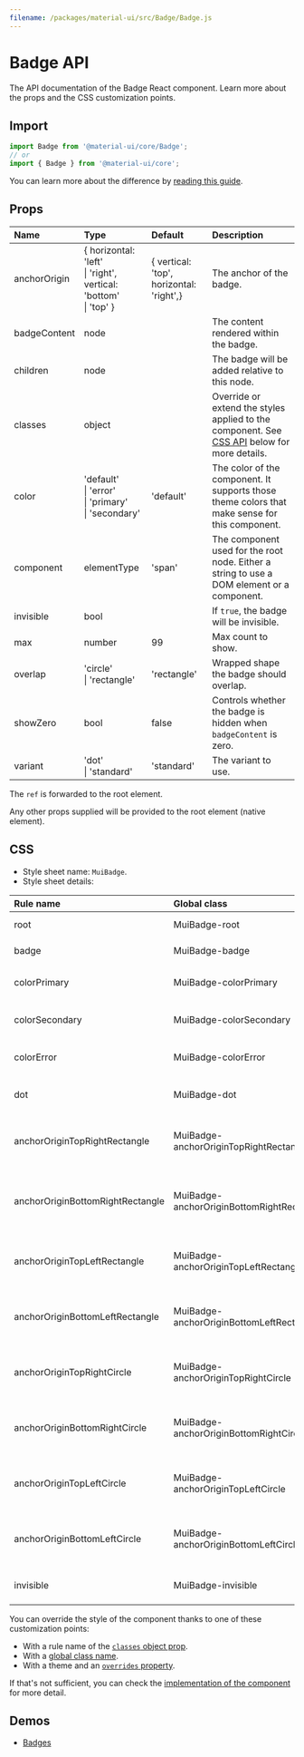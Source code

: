 ```yaml
---
filename: /packages/material-ui/src/Badge/Badge.js
---
```


<!--- This documentation is automatically generated, do not try to edit it. -->

# Badge API

<p class="description">The API documentation of the Badge React component. Learn more about the props and the CSS customization points.</p>

## Import

```js
import Badge from '@material-ui/core/Badge';
// or
import { Badge } from '@material-ui/core';
```

You can learn more about the difference by [reading this guide](/guides/minimizing-bundle-size/).



## Props

| Name | Type | Default | Description |
|:-----|:-----|:--------|:------------|
| <span class="prop-name">anchorOrigin</span> | <span class="prop-type">{ horizontal: 'left'<br>&#124;&nbsp;'right', vertical: 'bottom'<br>&#124;&nbsp;'top' }</span> | <span class="prop-default">{  vertical: 'top',  horizontal: 'right',}</span> | The anchor of the badge. |
| <span class="prop-name">badgeContent</span> | <span class="prop-type">node</span> |  | The content rendered within the badge. |
| <span class="prop-name">children</span> | <span class="prop-type">node</span> |  | The badge will be added relative to this node. |
| <span class="prop-name">classes</span> | <span class="prop-type">object</span> |  | Override or extend the styles applied to the component. See [CSS API](#css) below for more details. |
| <span class="prop-name">color</span> | <span class="prop-type">'default'<br>&#124;&nbsp;'error'<br>&#124;&nbsp;'primary'<br>&#124;&nbsp;'secondary'</span> | <span class="prop-default">'default'</span> | The color of the component. It supports those theme colors that make sense for this component. |
| <span class="prop-name">component</span> | <span class="prop-type">elementType</span> | <span class="prop-default">'span'</span> | The component used for the root node. Either a string to use a DOM element or a component. |
| <span class="prop-name">invisible</span> | <span class="prop-type">bool</span> |  | If `true`, the badge will be invisible. |
| <span class="prop-name">max</span> | <span class="prop-type">number</span> | <span class="prop-default">99</span> | Max count to show. |
| <span class="prop-name">overlap</span> | <span class="prop-type">'circle'<br>&#124;&nbsp;'rectangle'</span> | <span class="prop-default">'rectangle'</span> | Wrapped shape the badge should overlap. |
| <span class="prop-name">showZero</span> | <span class="prop-type">bool</span> | <span class="prop-default">false</span> | Controls whether the badge is hidden when `badgeContent` is zero. |
| <span class="prop-name">variant</span> | <span class="prop-type">'dot'<br>&#124;&nbsp;'standard'</span> | <span class="prop-default">'standard'</span> | The variant to use. |

The `ref` is forwarded to the root element.

Any other props supplied will be provided to the root element (native element).

## CSS

- Style sheet name: `MuiBadge`.
- Style sheet details:

| Rule name | Global class | Description |
|:-----|:-------------|:------------|
| <span class="prop-name">root</span> | <span class="prop-name">MuiBadge-root</span> | Styles applied to the root element.
| <span class="prop-name">badge</span> | <span class="prop-name">MuiBadge-badge</span> | Styles applied to the badge `span` element.
| <span class="prop-name">colorPrimary</span> | <span class="prop-name">MuiBadge-colorPrimary</span> | Styles applied to the root element if `color="primary"`.
| <span class="prop-name">colorSecondary</span> | <span class="prop-name">MuiBadge-colorSecondary</span> | Styles applied to the root element if `color="secondary"`.
| <span class="prop-name">colorError</span> | <span class="prop-name">MuiBadge-colorError</span> | Styles applied to the root element if `color="error"`.
| <span class="prop-name">dot</span> | <span class="prop-name">MuiBadge-dot</span> | Styles applied to the root element if `variant="dot"`.
| <span class="prop-name">anchorOriginTopRightRectangle</span> | <span class="prop-name">MuiBadge-anchorOriginTopRightRectangle</span> | Styles applied to the root element if `anchorOrigin={{ 'top', 'right' }} overlap="rectangle"`.
| <span class="prop-name">anchorOriginBottomRightRectangle</span> | <span class="prop-name">MuiBadge-anchorOriginBottomRightRectangle</span> | Styles applied to the root element if `anchorOrigin={{ 'bottom', 'right' }} overlap="rectangle"`.
| <span class="prop-name">anchorOriginTopLeftRectangle</span> | <span class="prop-name">MuiBadge-anchorOriginTopLeftRectangle</span> | Styles applied to the root element if `anchorOrigin={{ 'top', 'left' }} overlap="rectangle"`.
| <span class="prop-name">anchorOriginBottomLeftRectangle</span> | <span class="prop-name">MuiBadge-anchorOriginBottomLeftRectangle</span> | Styles applied to the root element if `anchorOrigin={{ 'bottom', 'left' }} overlap="rectangle"`.
| <span class="prop-name">anchorOriginTopRightCircle</span> | <span class="prop-name">MuiBadge-anchorOriginTopRightCircle</span> | Styles applied to the root element if `anchorOrigin={{ 'top', 'right' }} overlap="circle"`.
| <span class="prop-name">anchorOriginBottomRightCircle</span> | <span class="prop-name">MuiBadge-anchorOriginBottomRightCircle</span> | Styles applied to the root element if `anchorOrigin={{ 'bottom', 'right' }} overlap="circle"`.
| <span class="prop-name">anchorOriginTopLeftCircle</span> | <span class="prop-name">MuiBadge-anchorOriginTopLeftCircle</span> | Styles applied to the root element if `anchorOrigin={{ 'top', 'left' }} overlap="circle"`.
| <span class="prop-name">anchorOriginBottomLeftCircle</span> | <span class="prop-name">MuiBadge-anchorOriginBottomLeftCircle</span> | Styles applied to the root element if `anchorOrigin={{ 'bottom', 'left' }} overlap="circle"`.
| <span class="prop-name">invisible</span> | <span class="prop-name">MuiBadge-invisible</span> | Pseudo-class to the badge `span` element if `invisible={true}`.

You can override the style of the component thanks to one of these customization points:

- With a rule name of the [`classes` object prop](/customization/components/#overriding-styles-with-classes).
- With a [global class name](/customization/components/#overriding-styles-with-global-class-names).
- With a theme and an [`overrides` property](/customization/globals/#css).

If that's not sufficient, you can check the [implementation of the component](https://github.com/mui-org/material-ui/blob/master/packages/material-ui/src/Badge/Badge.js) for more detail.

## Demos

- [Badges](/components/badges/)

